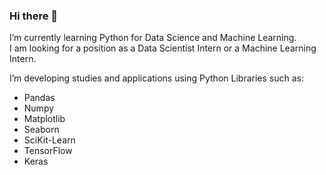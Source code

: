 ### Hi there 👋

I’m currently learning Python for Data Science and Machine Learning.  
I am looking for a position as a Data Scientist Intern or a Machine Learning Intern.

I’m developing studies and applications using Python Libraries such as:
- Pandas
- Numpy
- Matplotlib
- Seaborn
- SciKit-Learn
- TensorFlow
- Keras
<!--
**gabriel7268/gabriel7268** is a ✨ _special_ ✨ repository because its `README.md` (this file) appears on your GitHub profile.

Here are some ideas to get you started:

- 🔭  ...

- 👯 I’m looking to collaborate on ...
- 🤔 I’m looking for help with ...
- 💬 Ask me about ...
- 📫 How to reach me: ...
- 😄 Pronouns: ...
- ⚡ Fun fact: ...
-->

